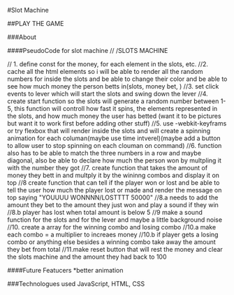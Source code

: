 #Slot Machine

##PLAY THE GAME
<link>

###About




####PseudoCode for slot machine
// /SLOTS MACHINE 
 
// 1. define const for the money, for each element in the slots, etc.
//2. cache all the html elements so i will be able to render all the random numbers for inside the slots and be able to change their color and be able to see how much money the person betts in(slots, money bet, )
//3. set click events to lever which will start the slots and swing down the lever
//4. create start function  so the slots will generate a random number between 1-5, this function will controll how fast it spins, the elements represented in the slots, and how much money the user has betted   (want it to be pictures but want it to work first before adding other stuff)
//5. use -webkit-keyframs or try flexbox that will render inside the slots and will create a spinning animation for each columan(maybe use time intverel)(maybe add a button to allow user to stop spinning on each clouman on command)
//6. function also has to be able to match the three numbers in a row and maybe diagonal, also be  able to declare how much the person won by multpling it with the number they got 
//7. create function that takes the amount of money they bett in and multply it by the wininng combos and display it on top 
//8 create function that can tell if the player won or lost and be able to tell the user how much the player lost or made and render the message on top saying "YOUUUU WONNNN/LOSTTTT 50000"
//8.a needs to add the amount they bet to the amount they just won and play a sound if they win
//8.b player has lost when total amount is below 5
//9 make a sound function for the slots and for the lever and maybe a little background noise 
//10. create a array for the winning combo and losing combo
//10.a make each combo = a multiplier to increaes money
//10.b if player gets a losing combo or anything else besides a winning combo take away the amount they bet from total
//11.make reset button that will rest the money and clear the slots machine and the amount they had  back to 100






####Future Featucers 
*better animation






###Technologues used
JavaScript, HTML, CSS
